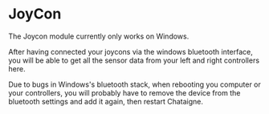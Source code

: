 # JoyCon

The Joycon module currently only works on Windows.

After having connected your joycons via the windows bluetooth interface, you will be able to get all the sensor data from your left and right controllers here.

Due to bugs in Windows's bluetooth stack, when rebooting you computer or your controllers, you will probably have to remove the device from the bluetooth settings and add it again, then restart Chataigne.

